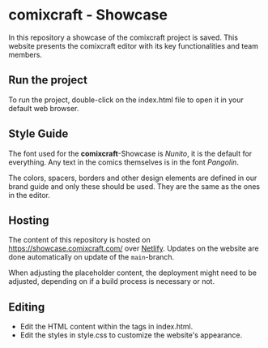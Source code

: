 # comixcraft - Showcase
In this repository a showcase of the comixcraft project is saved.
This website presents the comixcraft editor with its key functionalities and team members. 

## Run the project
To run the project, double-click on the index.html file to open it in your default web browser. 

## Style Guide

The font used for the **comixcraft**-Showcase is _Nunito_, it is the default for everything.
Any text in the comics themselves is in the font _Pangolin_.

The colors, spacers, borders and other design elements are defined in our brand guide and only these should be used. They are the same as the ones in the editor. 

## Hosting
The content of this repository is hosted on https://showcase.comixcraft.com/ over [Netlify](https://www.netlify.com/).
Updates on the website are done automatically on update of the `main`-branch.

When adjusting the placeholder content, the deployment might need to be adjusted, depending on if a build process is necessary or not.

## Editing
- Edit the HTML content within the <body> tags in index.html.
- Edit the styles in style.css to customize the website's appearance.